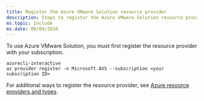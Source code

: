 ```yaml
---
title: Register the Azure VMware Solution resource provider
description: Steps to register the Azure VMware Solution resource provider.
ms.topic: include
ms.date: 09/04/2020
---
```


To use Azure VMware Solution, you must first register the resource provider with your subscription.

```
azurecli-interactive
az provider register -n Microsoft.AVS --subscription <your subscription ID>
```

For additional ways to register the resource provider, see [Azure resource providers and types](../../azure-resource-manager/management/resource-providers-and-types.md).